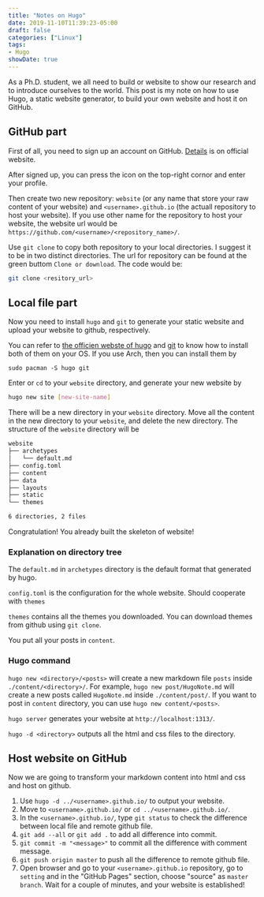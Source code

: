 ```yaml
---
title: "Notes on Hugo"
date: 2019-11-10T11:39:23-05:00
draft: false
categories: ["Linux"]
tags:
- Hugo
showDate: true
---
```


As a Ph.D. student, we all need to build or website to show our research and to introduce ourselves to the world. This post is my note on how to use Hugo, a static website generator, to build your own website and host it on GitHub.

## GitHub part

First of all, you need to sign up an account on GitHub. [Details](https://help.github.com/en/github/getting-started-with-github/signing-up-for-a-new-github-account) is on official website.

After signed up, you can press the icon on the top-right cornor and enter your profile.

Then create two new repository: `website` (or any name that store your raw content of your website) and `<username>.github.io` (the actuall repository to host your website).
If you use other name for the repository to host your website, the website url would be `https://github.com/<username>/<repository_name>/`.

Use `git clone` to copy both repository to your local directories. I suggest it to be in two distinct directories. The url for repository can be found at the green buttom `Clone or download`. The code would be:

```bash
git clone <resitory_url>
```

## Local file part

Now you need to install `hugo` and `git` to generate your static website and upload your website to github, respectively.

You can refer to [the officien webste of hugo](https://gohugo.io/getting-started/installing/) and [git](https://git-scm.com/book/en/v2/Getting-Started-Installing-Git) to know how to install both of them on your OS. If you use Arch, then you can install them by

```terminal
sudo pacman -S hugo git
```

Enter or `cd` to your `website` directory, and generate your new website by

```bash
hugo new site [new-site-name]
```

There will be a new directory in your `website` directory. Move all the content in the new directory to your `website`, and delete the new directory. The structure of the `website` directory will be

```bash
website
├── archetypes
│   └── default.md
├── config.toml
├── content
├── data
├── layouts
├── static
└── themes

6 directories, 2 files
```

Congratulation! You already built the skeleton of website!

### Explanation on directory tree

The `default.md` in `archetypes` directory is the default format that generated by hugo.

`config.toml` is the configuration for the whole website. Should cooperate with `themes`

`themes` contains all the themes you downloaded. You can download themes from github using `git clone`.

You put all your posts in `content`.

### Hugo command

`hugo new <directory>/<posts>` will create a new markdown file `posts` inside `./content/<directory>/`. For example, `hugo new post/HugoNote.md` will create a new posts called `HugoNote.md` inside `./content/post/`. If you want to post in `content` directory, you can use `hugo new content/<posts>`.

`hugo server` generates your website at `http://localhost:1313/`.

`hugo -d <directory>` outputs all the html and css files to the directory.


## Host website on GitHub

Now we are going to transform your markdown content into html and css and host on github.

1. Use `hugo -d ../<username>.github.io/` to output your website.
2. Move to `<username>.github.io/` or `cd ../<username>.github.io/`.
3. In the `<username>.github.io/`, type `git status` to check the difference between local file and remote github file.
4. `git add --all` or `git add .` to add all difference into commit.
5. `git commit -m "<message>"` to commit all the difference with comment message.
6. `git push origin master` to push all the difference to remote github file.
7. Open browser and go to your `<username>.github.io` repository, go to `setting` and in the "GitHub Pages" section, choose "source" as `master branch`. Wait for a couple of minutes, and your website is established!


